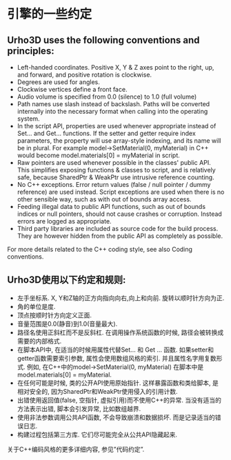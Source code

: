 # 引擎的一些约定


## Urho3D uses the following conventions and principles:

- Left-handed coordinates. Positive X, Y & Z axes point to the right, up, and forward, and positive rotation is clockwise.
- Degrees are used for angles.
- Clockwise vertices define a front face.
- Audio volume is specified from 0.0 (silence) to 1.0 (full volume)
- Path names use slash instead of backslash. Paths will be converted internally into the necessary format when calling into the operating system.
- In the script API, properties are used whenever appropriate instead of Set... and Get... functions. If the setter and getter require index parameters, the property will use array-style indexing, and its name will be in plural. For example model->SetMaterial(0, myMaterial) in C++ would become model.materials[0] = myMaterial in script.
- Raw pointers are used whenever possible in the classes' public API. This simplifies exposing functions & classes to script, and is relatively safe, because SharedPtr & WeakPtr use intrusive reference counting.
- No C++ exceptions. Error return values (false / null pointer / dummy reference) are used instead. Script exceptions are used when there is no other sensible way, such as with out of bounds array access.
- Feeding illegal data to public API functions, such as out of bounds indices or null pointers, should not cause crashes or corruption. Instead errors are logged as appropriate.
- Third party libraries are included as source code for the build process. They are however hidden from the public API as completely as possible.

For more details related to the C++ coding style, see also Coding conventions.


## Urho3D使用以下约定和规则:  
- 左手坐标系.  X, Y和Z轴的正方向指向向右,向上和向前. 旋转以顺时针方向为正. 
- 角的单位是度. 
- 顶点按顺时针方向定义正面. 
- 音量范围是0.0(静音)到1.0(音量最大). 
- 路径名使用正斜杠而不是反斜杠. 在调用操作系统函数的时候, 路径会被转换成需要的内部格式. 
- 在脚本API中, 在适当的时候用属性代替Set… 和 Get … 函数. 如果setter和getter函数需要索引参数, 属性会使用数组风格的索引. 并且属性名字用复数形式. 例如, 在C++中的model->SetMaterial(0, myMaterial) 在脚本中是 model.materials[0] = myMaterial.
- 在任何可能是时候, 类的公开API使用原始指针. 这样暴露函数和类给脚本, 是相对安全的, 因为SharedPtr和WeakPtr使用侵入的引用计数.
- 出错使用返回值(false, 空指针, 虚拟引用)而不使用C++的异常. 当没有适当的方法表示出错, 脚本会引发异常, 比如数组越界.
- 使用非法参数调用公共API函数, 不会导致崩溃和数据损坏. 而是记录适当的错误日志. 
- 构建过程包括第三方库. 它们尽可能完全从公共API隐藏起来.  

关于C++编码风格的更多详细内容, 参见”代码约定”. 



